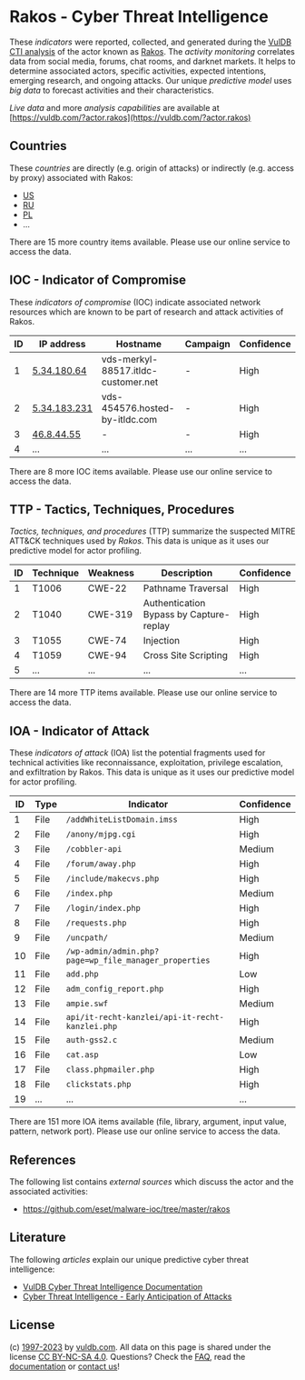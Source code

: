 # Rakos - Cyber Threat Intelligence

These _indicators_ were reported, collected, and generated during the [VulDB CTI analysis](https://vuldb.com/?kb.cti) of the actor known as [Rakos](https://vuldb.com/?actor.rakos). The _activity monitoring_ correlates data from social media, forums, chat rooms, and darknet markets. It helps to determine associated actors, specific activities, expected intentions, emerging research, and ongoing attacks. Our unique _predictive model_ uses _big data_ to forecast activities and their characteristics.

_Live data_ and more _analysis capabilities_ are available at [https://vuldb.com/?actor.rakos](https://vuldb.com/?actor.rakos)

## Countries

These _countries_ are directly (e.g. origin of attacks) or indirectly (e.g. access by proxy) associated with Rakos:

* [US](https://vuldb.com/?country.us)
* [RU](https://vuldb.com/?country.ru)
* [PL](https://vuldb.com/?country.pl)
* ...

There are 15 more country items available. Please use our online service to access the data.

## IOC - Indicator of Compromise

These _indicators of compromise_ (IOC) indicate associated network resources which are known to be part of research and attack activities of Rakos.

ID | IP address | Hostname | Campaign | Confidence
-- | ---------- | -------- | -------- | ----------
1 | [5.34.180.64](https://vuldb.com/?ip.5.34.180.64) | vds-merkyl-88517.itldc-customer.net | - | High
2 | [5.34.183.231](https://vuldb.com/?ip.5.34.183.231) | vds-454576.hosted-by-itldc.com | - | High
3 | [46.8.44.55](https://vuldb.com/?ip.46.8.44.55) | - | - | High
4 | ... | ... | ... | ...

There are 8 more IOC items available. Please use our online service to access the data.

## TTP - Tactics, Techniques, Procedures

_Tactics, techniques, and procedures_ (TTP) summarize the suspected MITRE ATT&CK techniques used by _Rakos_. This data is unique as it uses our predictive model for actor profiling.

ID | Technique | Weakness | Description | Confidence
-- | --------- | -------- | ----------- | ----------
1 | T1006 | CWE-22 | Pathname Traversal | High
2 | T1040 | CWE-319 | Authentication Bypass by Capture-replay | High
3 | T1055 | CWE-74 | Injection | High
4 | T1059 | CWE-94 | Cross Site Scripting | High
5 | ... | ... | ... | ...

There are 14 more TTP items available. Please use our online service to access the data.

## IOA - Indicator of Attack

These _indicators of attack_ (IOA) list the potential fragments used for technical activities like reconnaissance, exploitation, privilege escalation, and exfiltration by Rakos. This data is unique as it uses our predictive model for actor profiling.

ID | Type | Indicator | Confidence
-- | ---- | --------- | ----------
1 | File | `/addWhiteListDomain.imss` | High
2 | File | `/anony/mjpg.cgi` | High
3 | File | `/cobbler-api` | Medium
4 | File | `/forum/away.php` | High
5 | File | `/include/makecvs.php` | High
6 | File | `/index.php` | Medium
7 | File | `/login/index.php` | High
8 | File | `/requests.php` | High
9 | File | `/uncpath/` | Medium
10 | File | `/wp-admin/admin.php?page=wp_file_manager_properties` | High
11 | File | `add.php` | Low
12 | File | `adm_config_report.php` | High
13 | File | `ampie.swf` | Medium
14 | File | `api/it-recht-kanzlei/api-it-recht-kanzlei.php` | High
15 | File | `auth-gss2.c` | Medium
16 | File | `cat.asp` | Low
17 | File | `class.phpmailer.php` | High
18 | File | `clickstats.php` | High
19 | ... | ... | ...

There are 151 more IOA items available (file, library, argument, input value, pattern, network port). Please use our online service to access the data.

## References

The following list contains _external sources_ which discuss the actor and the associated activities:

* https://github.com/eset/malware-ioc/tree/master/rakos

## Literature

The following _articles_ explain our unique predictive cyber threat intelligence:

* [VulDB Cyber Threat Intelligence Documentation](https://vuldb.com/?kb.cti)
* [Cyber Threat Intelligence - Early Anticipation of Attacks](https://www.scip.ch/en/?labs.20201022)

## License

(c) [1997-2023](https://vuldb.com/?kb.changelog) by [vuldb.com](https://vuldb.com/?kb.about). All data on this page is shared under the license [CC BY-NC-SA 4.0](https://creativecommons.org/licenses/by-nc-sa/4.0/). Questions? Check the [FAQ](https://vuldb.com/?kb.faq), read the [documentation](https://vuldb.com/?kb) or [contact us](https://vuldb.com/?contact)!
